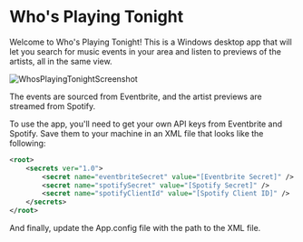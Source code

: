 # Who's Playing Tonight
Welcome to Who's Playing Tonight! 
This is a Windows desktop app that will let you search for music events in your area and listen to previews of the artists, all in the same view.

![WhosPlayingTonightScreenshot](https://user-images.githubusercontent.com/51054106/64745585-70ad3480-d4d6-11e9-80fb-47a671431151.PNG)

The events are sourced from Eventbrite, and the artist previews are streamed from Spotify.

To use the app, you'll need to get your own API keys from Eventbrite and Spotify.
Save them to your machine in an XML file that looks like the following:
```xml
<root>
    <secrets ver="1.0">
        <secret name="eventbriteSecret" value="[Eventbrite Secret]" />
        <secret name="spotifySecret" value="[Spotify Secret]" />
        <secret name="spotifyClientId" value="[Spotify Client ID]" />
    </secrets>
</root>
```
And finally, update the App.config file with the path to the XML file.
